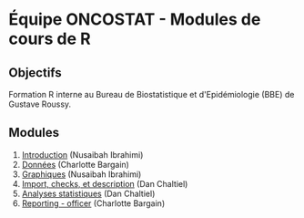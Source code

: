 # Équipe ONCOSTAT - Modules de cours de R

## Objectifs

Formation R interne au Bureau de Biostatistique et d'Epidémiologie (BBE) de Gustave Roussy.

## Modules

1.  [Introduction](modules/1_intro/) (Nusaibah Ibrahimi)
2.  [Données](modules/2_donnees/) (Charlotte Bargain)
3.  [Graphiques](modules/3_graphiques/) (Nusaibah Ibrahimi)
4.  [Import, checks, et description](modules/4_edcimport_crosstable/) (Dan Chaltiel)
5.  [Analyses statistiques](modules/5_statistiques/) (Dan Chaltiel)
6.  [Reporting - officer](modules/6_officer/) (Charlotte Bargain)
